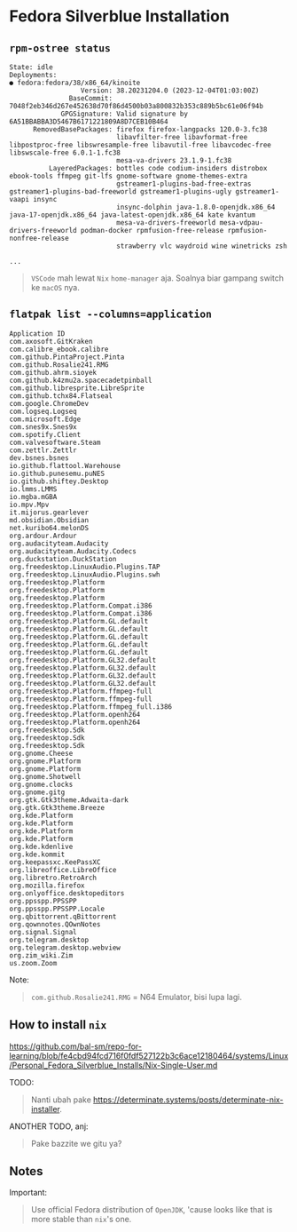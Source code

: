 # Fedora Silverblue Installation

## `rpm-ostree status`

```
State: idle
Deployments:
● fedora:fedora/38/x86_64/kinoite
                  Version: 38.20231204.0 (2023-12-04T01:03:00Z)
               BaseCommit: 7048f2eb346d267e452638d70f86d4500b03a800832b353c889b5bc61e06f94b
             GPGSignature: Valid signature by 6A51BBABBA3D5467B6171221809A8D7CEB10B464
      RemovedBasePackages: firefox firefox-langpacks 120.0-3.fc38
                           libavfilter-free libavformat-free libpostproc-free libswresample-free libavutil-free libavcodec-free libswscale-free 6.0.1-1.fc38
                           mesa-va-drivers 23.1.9-1.fc38
          LayeredPackages: bottles code codium-insiders distrobox ebook-tools ffmpeg git-lfs gnome-software gnome-themes-extra
                           gstreamer1-plugins-bad-free-extras gstreamer1-plugins-bad-freeworld gstreamer1-plugins-ugly gstreamer1-vaapi insync
                           insync-dolphin java-1.8.0-openjdk.x86_64 java-17-openjdk.x86_64 java-latest-openjdk.x86_64 kate kvantum
                           mesa-va-drivers-freeworld mesa-vdpau-drivers-freeworld podman-docker rpmfusion-free-release rpmfusion-nonfree-release
                           strawberry vlc waydroid wine winetricks zsh

...
```

> `VSCode` mah lewat `Nix` `home-manager` aja. Soalnya biar gampang switch ke `macOS` nya.

## `flatpak list --columns=application`

```
Application ID
com.axosoft.GitKraken
com.calibre_ebook.calibre
com.github.PintaProject.Pinta
com.github.Rosalie241.RMG
com.github.ahrm.sioyek
com.github.k4zmu2a.spacecadetpinball
com.github.libresprite.LibreSprite
com.github.tchx84.Flatseal
com.google.ChromeDev
com.logseq.Logseq
com.microsoft.Edge
com.snes9x.Snes9x
com.spotify.Client
com.valvesoftware.Steam
com.zettlr.Zettlr
dev.bsnes.bsnes
io.github.flattool.Warehouse
io.github.punesemu.puNES
io.github.shiftey.Desktop
io.lmms.LMMS
io.mgba.mGBA
io.mpv.Mpv
it.mijorus.gearlever
md.obsidian.Obsidian
net.kuribo64.melonDS
org.ardour.Ardour
org.audacityteam.Audacity
org.audacityteam.Audacity.Codecs
org.duckstation.DuckStation
org.freedesktop.LinuxAudio.Plugins.TAP
org.freedesktop.LinuxAudio.Plugins.swh
org.freedesktop.Platform
org.freedesktop.Platform
org.freedesktop.Platform
org.freedesktop.Platform.Compat.i386
org.freedesktop.Platform.Compat.i386
org.freedesktop.Platform.GL.default
org.freedesktop.Platform.GL.default
org.freedesktop.Platform.GL.default
org.freedesktop.Platform.GL.default
org.freedesktop.Platform.GL.default
org.freedesktop.Platform.GL32.default
org.freedesktop.Platform.GL32.default
org.freedesktop.Platform.GL32.default
org.freedesktop.Platform.GL32.default
org.freedesktop.Platform.ffmpeg-full
org.freedesktop.Platform.ffmpeg-full
org.freedesktop.Platform.ffmpeg_full.i386
org.freedesktop.Platform.openh264
org.freedesktop.Platform.openh264
org.freedesktop.Sdk
org.freedesktop.Sdk
org.freedesktop.Sdk
org.gnome.Cheese
org.gnome.Platform
org.gnome.Platform
org.gnome.Shotwell
org.gnome.clocks
org.gnome.gitg
org.gtk.Gtk3theme.Adwaita-dark
org.gtk.Gtk3theme.Breeze
org.kde.Platform
org.kde.Platform
org.kde.Platform
org.kde.Platform
org.kde.kdenlive
org.kde.kommit
org.keepassxc.KeePassXC
org.libreoffice.LibreOffice
org.libretro.RetroArch
org.mozilla.firefox
org.onlyoffice.desktopeditors
org.ppsspp.PPSSPP
org.ppsspp.PPSSPP.Locale
org.qbittorrent.qBittorrent
org.qownnotes.QOwnNotes
org.signal.Signal
org.telegram.desktop
org.telegram.desktop.webview
org.zim_wiki.Zim
us.zoom.Zoom
```

Note:
> `com.github.Rosalie241.RMG` = N64 Emulator, bisi lupa lagi.

## How to install `nix`

https://github.com/bal-sm/repo-for-learning/blob/fe4cbd94fcd716f0fdf527122b3c6ace12180464/systems/Linux/Personal_Fedora_Silverblue_Installs/Nix-Single-User.md

TODO:
> Nanti ubah pake https://determinate.systems/posts/determinate-nix-installer.

ANOTHER TODO, anj:
> Pake bazzite we gitu ya?

## Notes

Important:
> Use official Fedora distribution of `OpenJDK`, 'cause looks like that is more stable than `nix`'s one.
